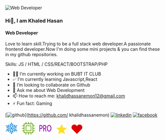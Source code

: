 ![Web Developer](https://media-exp1.licdn.com/dms/image/C4E03AQG-IPJzkio5Ig/profile-displayphoto-shrink_200_200/0/1621149128710?e=1655942400&v=beta&t=e90YQjfXyucOljfh3Z4SKkxBizsyY--jv3mHX35eP0w)


### Hi👋, I am Khaled Hasan
#### Web Developer

Love to learn skill.Trying to be a full stack web developer.A passionate frontend developer.Now I'm doing some mini projects & you can find these in my github repositories.

Skills: JS / HTML / CSS/REACT/BOOTSTRAP/PHP

- 🧑‍💻 I’m currently working on BUBT IT CLUB 
- ✅ I’m currently learning Javascript,React 
- 👯 I’m looking to collaborate on Github 
- 💬 Ask me about Web Development 
- 📫 How to reach me: khalidhassanemon12@gmail.com 
- ⚡ Fun fact: Gaming 


[<img src='https://cdn.jsdelivr.net/npm/simple-icons@3.0.1/icons/github.svg' alt='github' height='40'>](https://github.com/ khalidhassanemon)  [<img src='https://cdn.jsdelivr.net/npm/simple-icons@3.0.1/icons/linkedin.svg' alt='linkedin' height='40'>](https://www.linkedin.com/in/https://www.linkedin.com/in/khaled-hasan-ab230b212//)  [<img src='https://cdn.jsdelivr.net/npm/simple-icons@3.0.1/icons/facebook.svg' alt='facebook' height='40'>](https://www.facebook.com/https://www.facebook.com/kh.emon.33)  

<a href='https://archiveprogram.github.com/'><img src='https://raw.githubusercontent.com/acervenky/animated-github-badges/master/assets/acbadge.gif' width='40' height='40'></a> <a href='https://docs.github.com/en/developers'><img src='https://raw.githubusercontent.com/acervenky/animated-github-badges/master/assets/devbadge.gif' width='40' height='40'></a> <a href='https://github.com/pricing'><img src='https://raw.githubusercontent.com/acervenky/animated-github-badges/master/assets/pro.gif' width='40' height='40'></a> <a href='https://stars.github.com/'><img src='https://raw.githubusercontent.com/acervenky/animated-github-badges/master/assets/starbadge.gif' width='35' height='35'></a> <a href='https://docs.github.com/en/github/supporting-the-open-source-community-with-github-sponsors'><img src='https://raw.githubusercontent.com/acervenky/animated-github-badges/master/assets/sponsorbadge.gif' width='35' height='35'></a> 
